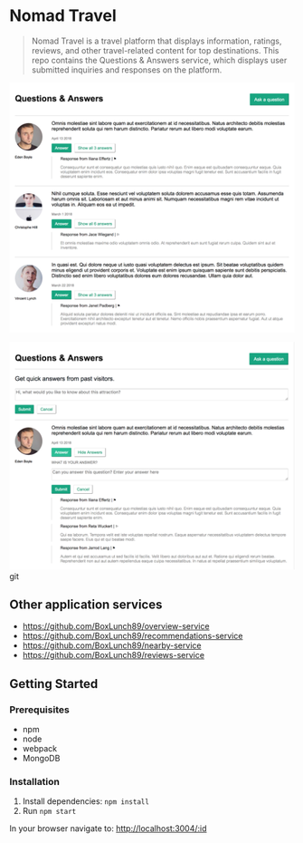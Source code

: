 # Nomad Travel

> Nomad Travel is a travel platform that displays information, ratings, reviews, and other travel-related content for top destinations. This repo contains the Questions & Answers service, which displays user submitted inquiries and responses on the platform. 

![Alt text](/screenshots/q-and-a-collapsed.png?raw=true)

![Alt text](/screenshots/q-and-a-expanded.png?raw=true)
git 
## Other application services

  - https://github.com/BoxLunch89/overview-service
  - https://github.com/BoxLunch89/recommendations-service
  - https://github.com/BoxLunch89/nearby-service
  - https://github.com/BoxLunch89/reviews-service

## Getting Started
### Prerequisites
- npm  
- node  
- webpack  
- MongoDB   

### Installation
1. Install dependencies: `npm install`
2. Run `npm start`

In your browser navigate to: [http://localhost:3004/:id](http://localhost:3004/:id)